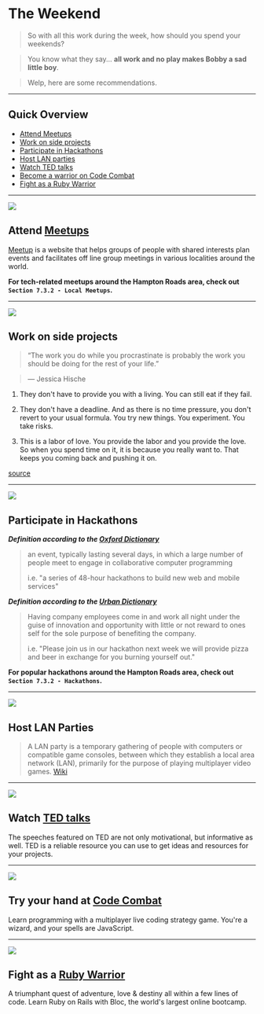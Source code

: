 # The Weekend

> So with all this work during the week, how should you spend your weekends?

> You know what they say... **all work and no play makes Bobby a sad little boy**.

> Welp, here are some recommendations.

---

## Quick Overview

- [Attend Meetups](#attend-meetups)
- [Work on side projects](#work-on-side-projects)
- [Participate in Hackathons](#participate-in-hackathons)
- [Host LAN parties](#Host-LAN-parties)
- [Watch TED talks](#Watch-TED-talks)
- [Become a warrior on Code Combat](#Become-a-warrior-on-Code-Combat)
- [Fight as a Ruby Warrior](#Fight-as-a-Ruby-Warrior)

---

![](http://media.mediatemple.netdna-cdn.com/wp-content/uploads/2014/01/meetup-hq-large-opt_mini.jpg)

## Attend [Meetups](http://meetup.com)

[Meetup](http://meetup.com) is a website that helps groups of people with shared interests plan events and facilitates off line group meetings in various localities around the world.

**For tech-related meetups around the Hampton Roads area, check out `Section 7.3.2 - Local Meetups`.**

---

![](https://artlifework.files.wordpress.com/2011/05/sideprojects.gif)

## Work on side projects

> “The work you do while you procrastinate is probably the work you should be doing for the rest of your life.”

> — Jessica Hische

1. They don't have to provide you with a living. You can still eat if they fail.

2. They don't have a deadline. And as there is no time pressure, you don't revert to your usual formula. You try new things. You experiment. You take risks.

3. This is a labor of love. You provide the labor and you provide the love. So when you spend time on it, it is because you really want to. That keeps you coming back and pushing it on.

[source](https://medium.com/small-giants/why-side-projects-matter-a024eddad60c)

---

![](http://www.greenbookblog.org/wp-content/uploads/2014/12/Hackathon-logo-1.jpg)

## Participate in Hackathons

***Definition according to the [Oxford Dictionary](http://www.oxforddictionaries.com/us/definition/american_english/hackathon)***

> an event, typically lasting several days, in which a large number of people meet to engage in collaborative computer programming
>
> i.e. "a series of 48-hour hackathons to build new web and mobile services"

***Definition according to the [Urban Dictionary](http://www.urbandictionary.com/define.php?term=hackathon)***

> Having company employees come in and work all night under the guise of innovation and opportunity with little or not reward to ones self for the sole purpose of benefiting the company.
>
> i.e. "Please join us in our hackathon next week we will provide pizza and beer in exchange for you burning yourself out."

**For popular hackathons around the Hampton Roads area, check out `Section 7.3.2 - Hackathons`.**

---

![](http://ikeahackers.net/wp-content/uploads/blogger/_XGRz6uWGK3I/TRJkma9hlYI/AAAAAAAALh4/BSF3EWI_0jE/s1600/lanbord100lan-733048.jpg)

## Host LAN Parties

> A LAN party is a temporary gathering of people with computers or compatible game consoles, between which they establish a local area network (LAN), primarily for the purpose of playing multiplayer video games. [Wiki](http://en.wikipedia.org/wiki/LAN_party)

---

![](http://blog.st8mnt.com/wp-content/uploads/2012/02/TEDTALKS2023_001.jpg)

## Watch [TED talks](http://www.ted.com/)

The speeches featured on TED are not only motivational, but informative as well. TED is a reliable resource you can use to get ideas and resources for your projects.

---

![](http://strawburry17.com/wp-content/uploads/2014/02/2-18-CodeCombat-710x400.png)

## Try your hand at [Code Combat](https://codecombat.com/)

Learn programming with a multiplayer live coding strategy game. You're a wizard, and your spells are JavaScript.

---

![](https://huacm.files.wordpress.com/2015/03/rubywarrior.png)

## Fight as a [Ruby Warrior](https://www.bloc.io/ruby-warrior#/)

A triumphant quest of adventure, love & destiny all within a few lines of code. Learn Ruby on Rails with Bloc, the world's largest online bootcamp.
